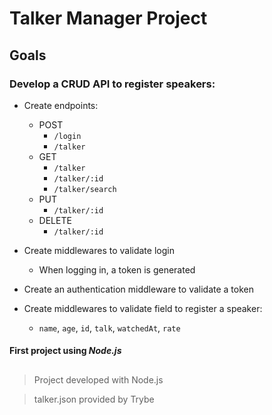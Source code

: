 # Talker Manager Project

## Goals

### Develop a CRUD API to register speakers:

- Create endpoints:
  - POST
    - `/login`
    - `/talker`
  - GET
    - `/talker`
    - `/talker/:id`
    - `/talker/search`
  - PUT
    - `/talker/:id`
  - DELETE
    - `/talker/:id`

- Create middlewares to validate login
  - When logging in, a token is generated

- Create an authentication middleware to validate a token

- Create middlewares to validate field to register a speaker:
  - `name`, `age`, `id`, `talk`, `watchedAt`, `rate`

#### First project using _Node.js_

##

> Project developed with Node.js

> talker.json provided by Trybe
